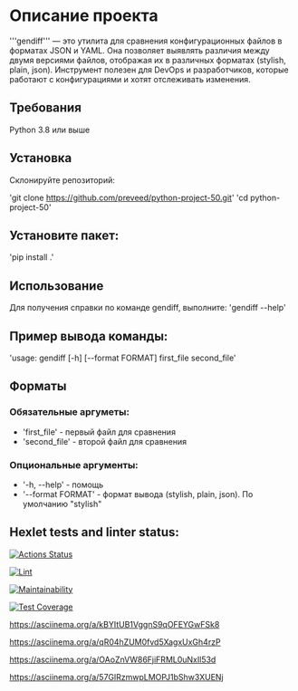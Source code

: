# Описание проекта

'''gendiff''' — это утилита для сравнения конфигурационных файлов в форматах JSON и YAML. Она позволяет выявлять различия между двумя версиями файлов, отображая их в различных форматах (stylish, plain, json). Инструмент полезен для DevOps и разработчиков, которые работают с конфигурациями и хотят отслеживать изменения.

## Требования
Python 3.8 или выше


## Установка
Склонируйте репозиторий:

'git clone https://github.com/preveed/python-project-50.git'
'cd python-project-50'

## Установите пакет:
'pip install .'

## Использование
Для получения справки по команде gendiff, выполните:
'gendiff --help'

## Пример вывода команды:
'usage: gendiff [-h] [--format FORMAT] first_file second_file'

## Форматы
### Обязательные аргуметы:
  + 'first_file' - первый файл для сравнения
  + 'second_file' - второй файл для сравнения

### Опциональные аргументы:
  + '-h, --help' - помощь
  + '--format FORMAT' - формат вывода (stylish, plain, json). По умолчанию "stylish"

## Hexlet tests and linter status:
[![Actions Status](https://github.com/preveed/python-project-50/actions/workflows/hexlet-check.yml/badge.svg)](https://github.com/preveed/python-project-50/actions)

[![Lint](https://github.com/preveed/python-project-50/actions/workflows/lint.yml/badge.svg)](https://github.com/preveed/python-project-50/actions/workflows/lint.yml)

[![Maintainability](https://api.codeclimate.com/v1/badges/cbd289789735481c0f2b/maintainability)](https://codeclimate.com/github/preveed/python-project-50/maintainability)

[![Test Coverage](https://api.codeclimate.com/v1/badges/cbd289789735481c0f2b/test_coverage)](https://codeclimate.com/github/preveed/python-project-50/test_coverage)

https://asciinema.org/a/kBYItUB1VggnS9qOFEYGwFSk8

https://asciinema.org/a/qR04hZUM0fvd5XagxUxGh4rzP

https://asciinema.org/a/OAoZnVW86FjiFRML0uNxIl53d

https://asciinema.org/a/57GlRzmwpLMOPJ1bShw3XUENj
